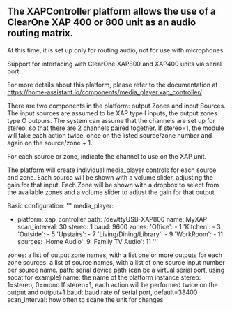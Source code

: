 
## The XAPController platform allows the use of a ClearOne XAP 400 or 800 unit as an audio routing matrix.

At this time, it is set up only for routing audio, not for use with microphones.

Support for interfacing with ClearOne XAP800 and XAP400 units via serial port.

For more details about this platform, please refer to the documentation at
https://home-assistant.io/components/media_player.xap_controller/


There are two components in the platform: output Zones and input Sources.  The input sources are assumed to be XAP type I inputs, 
the output zones type O outpurs.  The system can assume that the channels are set up for stereo, so that there are 2 channels paired 
together.  If stereo=1, the module will take each action twice, once on the listed source/zone number and again on the source/zone + 1.

For each source or zone, indicate the channel to use on the XAP unit.

The platform will create individual media_player controls for each source and zone.  Each source will be shown with a volume slider, adjusting the 
gain for that input.  Each Zone will be shown with a dropbox to select from the available zones and a volume slider to adjust the gain for that output.

Basic configuration:
'''
media_player:
   - platform: xap_controller
     path: /dev/ttyUSB-XAP800
     name: MyXAP
     scan_interval: 30
     stereo: 1
     baud: 9600
     zones:
       'Office':
         - 1
       'Kitchen':
         - 3
       'Outside':
         - 5
       'Upstairs':
         - 7
       'Living/Dining/Library':
         - 9
       'WorkRoom':
         - 11
     sources:
       'Home Audio': 9
       'Family TV Audio': 11
'''

zones: a list of output zone names, with a list one or more outputs for each zone
sources: a list of source names, with a list of one source input number per source name.
path: serial device path (can be a virtual serial port, using socat for example)
name: the name of the platform instance
stereo: 1=stereo, 0=mono  If stereo=1, each action will be performed twice on the output and output+1
baud: baud rate of serial port, default=38400
scan_interval: how often to scane the unit for changes
